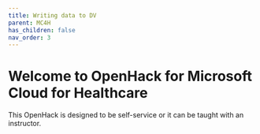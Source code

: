 ```yaml
---
title: Writing data to DV
parent: MC4H
has_children: false
nav_order: 3
---
```


# Welcome to OpenHack for Microsoft Cloud for Healthcare
This OpenHack is designed to be self-service or it can be taught with an instructor.   
